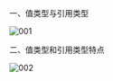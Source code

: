 一、值类型与引用类型

![001](D:\Golang_Notes\Golang指针与值类型\Golang值类型\001.png)

二、值类型和引用类型特点

![002](D:\Golang_Notes\Golang指针与值类型\Golang值类型\002.png)

